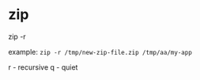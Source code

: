 # zip

zip -r <path for new zip file> <path to folder we need to zip>

example: `zip -r /tmp/new-zip-file.zip /tmp/aa/my-app`

r - recursive
q - quiet

